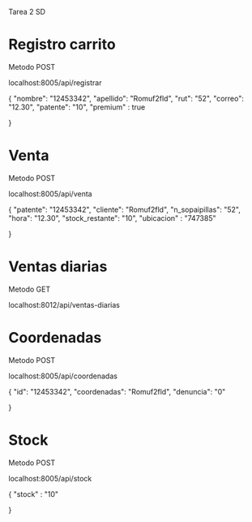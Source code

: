 Tarea 2 SD
# Registro carrito

Metodo POST

localhost:8005/api/registrar

{
    "nombre": "12453342",
    "apellido": "Romuf2fld",
    "rut": "52",
    "correo": "12.30",
    "patente": "10",
    "premium" : true

}
# Venta 

Metodo POST

localhost:8005/api/venta

{
    "patente": "12453342",
    "cliente": "Romuf2fld",
    "n_sopaipillas": "52",
    "hora": "12.30",
    "stock_restante": "10",
    "ubicacion" : "747385"

}

# Ventas diarias
Metodo GET 

localhost:8012/api/ventas-diarias

# Coordenadas

Metodo POST

localhost:8005/api/coordenadas

{
    "id": "12453342",
    "coordenadas": "Romuf2fld",
    "denuncia": "0"

}

# Stock

Metodo POST

localhost:8005/api/stock

{
    "stock" : "10"

}